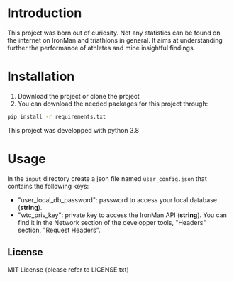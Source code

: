 # Introduction

This project was born out of curiosity. Not any statistics can be found on the internet on IronMan and triathlons in
general. It aims at understanding further the performance of athletes and mine insightful findings.


# Installation

1. Download the project or clone the project
2. You can download the needed packages for this project through:

```bash
pip install -r requirements.txt
```


This project was developped with python 3.8

# Usage
In the `input` directory create a json file named `user_config.json` that contains the following keys:
- "user_local_db_password": password to access your local database (__string__).
- "wtc_priv_key": private key to access the IronMan API (__string__). You can find it in the Network section of the
developper tools, "Headers" section, "Request Headers".
  

## License
MIT License (please refer to LICENSE.txt)